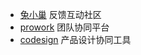 - [兔小巢](https://txc.qq.com/)
  反馈互动社区
- [prowork](https://prowork.qq.com/)
  团队协同平台
- [codesign](https://codesign.qq.com/?home)
  产品设计协同工具
  
